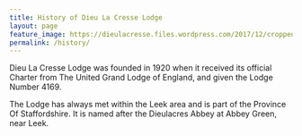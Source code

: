 ```yaml
---
title: History of Dieu La Cresse Lodge
layout: page
feature_image: https://dieulacresse.files.wordpress.com/2017/12/cropped-bg-img-5.jpg
permalink: /history/
---
```


Dieu La Cresse Lodge was founded in 1920 when it received its official Charter from The United Grand Lodge of England, and given the Lodge Number 4169.

The Lodge has always met within the Leek area and is part of the Province Of Staffordshire. It is named after the Dieulacres Abbey at Abbey Green, near Leek.